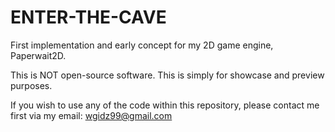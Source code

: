# ENTER-THE-CAVE
First implementation and early concept for my 2D game engine, Paperwait2D.


This is NOT open-source software. This is simply for showcase and preview purposes.

If you wish to use any of the code within this repository, please contact me first via my email: wgidz99@gmail.com
